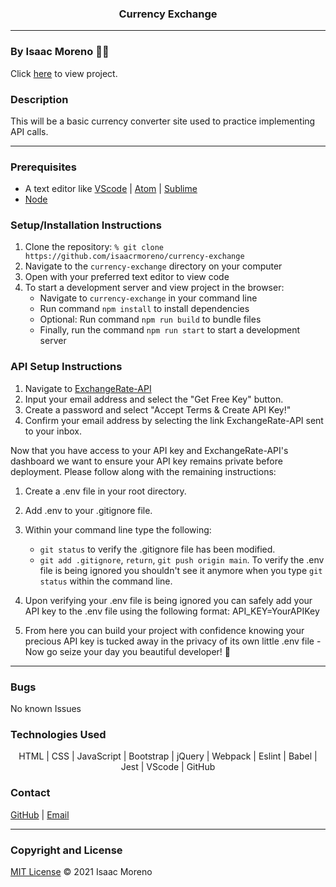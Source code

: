 <h3 align="center">
Currency Exchange</h3>

<hr style="height: 1px; border:none; color:#333; background" />

### By Isaac Moreno 👨‍💻

Click [here](https://isaacrmoreno.github.io/currency-exchange/) to view project.

### Description

This will be a basic currency converter site used to practice implementing API calls.

<hr style="height: 1px; border:none; color:#333;" />

### Prerequisites

- A text editor like [VScode](https://code.visualstudio.com/) | [Atom](https://atom.io/) | [Sublime](https://www.sublimetext.com/)
- [Node](https://nodejs.org/en/)

### Setup/Installation Instructions

1. Clone the repository: `% git clone https://github.com/isaacrmoreno/currency-exchange`
2. Navigate to the `currency-exchange` directory on your computer
3. Open with your preferred text editor to view code
4. To start a development server and view project in the browser:
   - Navigate to `currency-exchange` in your command line
   - Run command `npm install` to install dependencies
   - Optional: Run command `npm run build` to bundle files
   - Finally, run the command `npm run start` to start a development server

### API Setup Instructions

1. Navigate to [ExchangeRate-API](https://www.exchangerate-api.com/)
2. Input your email address and select the "Get Free Key" button.
3. Create a password and select "Accept Terms & Create API Key!"
4. Confirm your email address by selecting the link ExchangeRate-API sent to your inbox.

Now that you have access to your API key and ExchangeRate-API's dashboard we want to ensure your API key remains private before deployment. Please follow along with the remaining instructions:

1. Create a .env file in your root directory.
2. Add .env to your .gitignore file.
3. Within your command line type the following:

   - `git status` to verify the .gitignore file has been modified.
   - `git add .gitignore`, `return`, `git push origin main`. To verify the .env file is being ignored you shouldn't see it anymore when you type `git status` within the command line.

4. Upon verifying your .env file is being ignored you can safely add your API key to the .env file using the following format: API_KEY=YourAPIKey
5. From here you can build your project with confidence knowing your precious API key is tucked away in the privacy of its own little .env file - Now go seize your day you beautiful developer! 🎉

<hr style="height: 1px; border:none; color:#333;" />

### Bugs

No known Issues

### Technologies Used

<p align="center">
HTML | CSS | JavaScript | Bootstrap | jQuery | Webpack | Eslint | Babel | Jest | VScode | GitHub</p>

### Contact

[GitHub](https://github.com/isaacrmoreno) | [Email](mailto:ipdxcreative@gmail.com)

<hr style="height: 1px; border:none; color:#333;" />

### Copyright and License

[MIT License](license) &copy; 2021 Isaac Moreno
